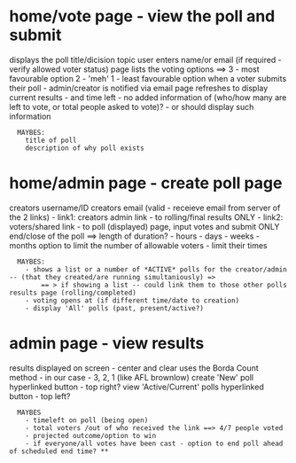 # home/vote page - view the poll and submit
  displays the poll title/dicision topic
  user enters name/or email (if required - verify allowed voter status)
    page lists the voting options ==> 
        3 - most favourable option
        2 - 'meh'
        1 - least favourable option
  when a voter submits their poll - admin/creator is notified via email
  page refreshes to display current results - and time left
      - no added information of (who/how many are left to vote, or total people asked to vote)? 
        - or should display such information

      MAYBES: 
        title of poll
        description of why poll exists


# home/admin page - create poll page

  creators username/ID
  creators email (valid - receieve email from server of the 2 links)
        - link1: creators admin link - to rolling/final results ONLY
        - link2: voters/shared link - to poll (displayed) page, input votes and submit ONLY
  end/close of the poll ==> length of duration?
        - hours
        - days
        - weeks
        - months
  option to limit the number of allowable voters
        - limit their times 

      MAYBES:
        - shows a list or a number of *ACTIVE* polls for the creator/admin -- (that they created/are running simultaniously) =>
            == > if showing a list -- could link them to those other polls results page (rolling/completed)
        - voting opens at (if different time/date to creation)
        - display 'All' polls (past, present/active?)
        

# admin page - view results

  results displayed on screen - center and clear
  uses the Borda Count method - in our case - 3, 2, 1 (like AFL brownlow)
  create 'New' poll hyperlinked button - top right?
  view 'Active/Current' polls hyperlinked button - top left?

      MAYBES
        - timeleft on poll (being open)
        - total voters /out of who received the link ==> 4/7 people voted
        - projected outcome/option to win
        - if everyone/all votes have been cast - option to end poll ahead of scheduled end time? **

